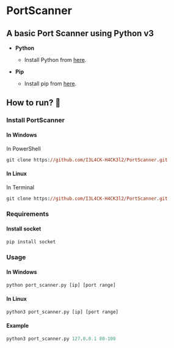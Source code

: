 # PortScanner
## A basic Port Scanner using Python v3

- **Python**
    - Install Python from [here](https://www.python.org/).

- **Pip**
    - Install pip from [here](https://pip.pypa.io/en/stable/installing/).
## How to run? :rocket:
### Install PortScanner
#### In Windows
In PowerShell
```ps 
git clone https://github.com/I3L4CK-H4CK3l2/PortScanner.git
```
#### In Linux
In Terminal
```ps 
git clone https://github.com/I3L4CK-H4CK3l2/PortScanner.git
```
### Requirements
#### Install socket
```ps 
pip install socket
```
### Usage
#### In Windows
```ps 
python port_scanner.py [ip] [port range]
```
#### In Linux
```ps 
python3 port_scanner.py [ip] [port range]
```
#### Example
```ps 
python3 port_scanner.py 127.0.0.1 80-100
```
